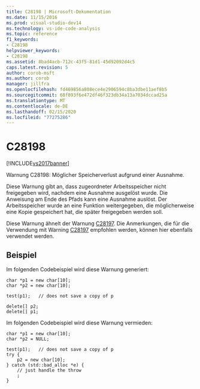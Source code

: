 ```yaml
---
title: C28198 | Microsoft-Dokumentation
ms.date: 11/15/2016
ms.prod: visual-studio-dev14
ms.technology: vs-ide-code-analysis
ms.topic: reference
f1_keywords:
- C28198
helpviewer_keywords:
- C28198
ms.assetid: 8bad4acb-712c-43f5-81d1-45d92092d4c5
caps.latest.revision: 5
author: corob-msft
ms.author: corob
manager: jillfra
ms.openlocfilehash: fd469856a808ece4e2906594c8ba3dbe11aef8b5
ms.sourcegitcommit: 68f893f6e472df46f323db34a13a7034dccad25a
ms.translationtype: MT
ms.contentlocale: de-DE
ms.lasthandoff: 02/15/2020
ms.locfileid: "77275286"
---
```

# <a name="c28198"></a>C28198
[!INCLUDE[vs2017banner](../includes/vs2017banner.md)]

Warnung C28198: Möglicher Speicherverlust aufgrund einer Ausnahme.  
  
 Diese Warnung gibt an, dass zugeordneter Arbeitsspeicher nicht freigegeben wird, nachdem eine Ausnahme ausgelöst wurde. Die Anweisung am Ende des Pfads kann eine Ausnahme auslöst. Der Arbeitsspeicher wurde an eine Funktion weitergegeben, die möglicherweise eine Kopie gespeichert hat, die später freigegeben werden soll.  
  
 Diese Warnung ähnelt der Warnung [C28197](../code-quality/c28197.md). Die Anmerkungen, die für die Verwendung mit Warning [C28197](../code-quality/c28197.md) empfohlen werden, können hier ebenfalls verwendet werden.  
  
## <a name="example"></a>Beispiel  
 Im folgenden Codebeispiel wird diese Warnung generiert:  
  
```  
char *p1 = new char[10];  
char *p2 = new char[10];  
  
test(p1);   // does not save a copy of p  
  
delete[] p2;  
delete[] p1;  
```  
  
 Im folgenden Codebeispiel wird diese Warnung vermieden:  
  
```  
char *p1 = new char[10];  
char *p2 = NULL;  
  
test(p1);   // does not save a copy of p  
try {  
    p2 = new char[10];  
} catch (std::bad_alloc *e) {  
    // just handle the throw  
    ;  
}  
```
